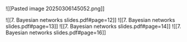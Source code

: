 
![[Pasted image 20250306145052.png]]

![[7. Bayesian networks slides.pdf#page=12]]
![[7. Bayesian networks slides.pdf#page=13]]
![[7. Bayesian networks slides.pdf#page=14]]
![[7. Bayesian networks slides.pdf#page=16]]